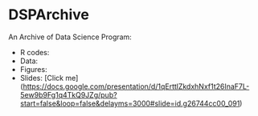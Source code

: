 DSPArchive
==========

An Archive of Data Science Program: 

+ R codes:
+ Data:
+ Figures:
+ Slides: [Click me] (https://docs.google.com/presentation/d/1qErttlZkdxhNxf1t26InaF7L-5ew9b9Fg1q4TkQ9JZg/pub?start=false&loop=false&delayms=3000#slide=id.g26744cc00_091)

